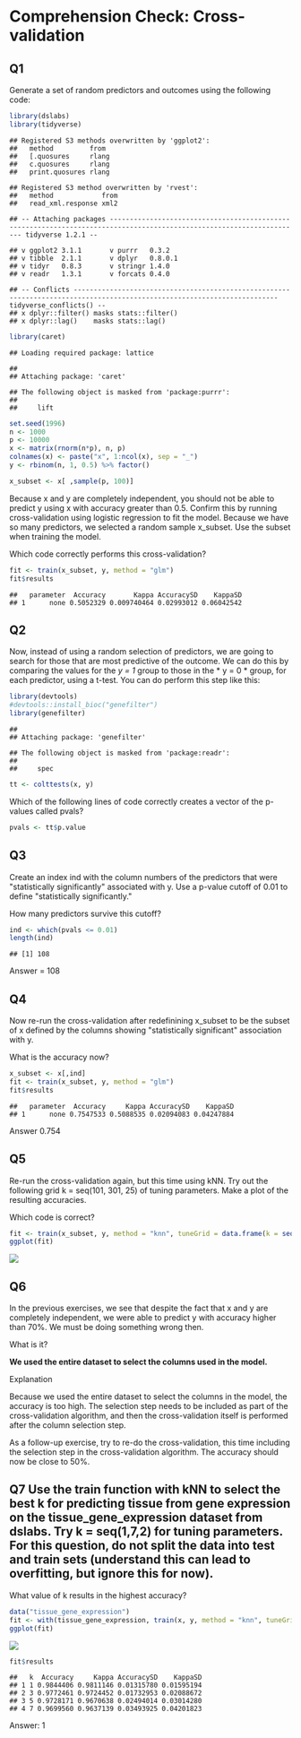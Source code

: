 Comprehension Check: Cross-validation
================

Q1
--

Generate a set of random predictors and outcomes using the following code:

``` r
library(dslabs)
library(tidyverse)
```

    ## Registered S3 methods overwritten by 'ggplot2':
    ##   method         from 
    ##   [.quosures     rlang
    ##   c.quosures     rlang
    ##   print.quosures rlang

    ## Registered S3 method overwritten by 'rvest':
    ##   method            from
    ##   read_xml.response xml2

    ## -- Attaching packages ---------------------------------------------------------------------------------------------------------------------- tidyverse 1.2.1 --

    ## v ggplot2 3.1.1       v purrr   0.3.2  
    ## v tibble  2.1.1       v dplyr   0.8.0.1
    ## v tidyr   0.8.3       v stringr 1.4.0  
    ## v readr   1.3.1       v forcats 0.4.0

    ## -- Conflicts ------------------------------------------------------------------------------------------------------------------------- tidyverse_conflicts() --
    ## x dplyr::filter() masks stats::filter()
    ## x dplyr::lag()    masks stats::lag()

``` r
library(caret)
```

    ## Loading required package: lattice

    ## 
    ## Attaching package: 'caret'

    ## The following object is masked from 'package:purrr':
    ## 
    ##     lift

``` r
set.seed(1996)
n <- 1000
p <- 10000
x <- matrix(rnorm(n*p), n, p)
colnames(x) <- paste("x", 1:ncol(x), sep = "_")
y <- rbinom(n, 1, 0.5) %>% factor()

x_subset <- x[ ,sample(p, 100)]
```

Because x and y are completely independent, you should not be able to predict y using x with accuracy greater than 0.5. Confirm this by running cross-validation using logistic regression to fit the model. Because we have so many predictors, we selected a random sample x\_subset. Use the subset when training the model.

Which code correctly performs this cross-validation?

``` r
fit <- train(x_subset, y, method = "glm")
fit$results
```

    ##   parameter  Accuracy       Kappa AccuracySD    KappaSD
    ## 1      none 0.5052329 0.009740464 0.02993012 0.06042542

Q2
--

Now, instead of using a random selection of predictors, we are going to search for those that are most predictive of the outcome. We can do this by comparing the values for the *y = 1* group to those in the \* y = 0 \* group, for each predictor, using a t-test. You can do perform this step like this:

``` r
library(devtools)
#devtools::install_bioc("genefilter")
library(genefilter)
```

    ## 
    ## Attaching package: 'genefilter'

    ## The following object is masked from 'package:readr':
    ## 
    ##     spec

``` r
tt <- colttests(x, y)
```

Which of the following lines of code correctly creates a vector of the p-values called pvals?

``` r
pvals <- tt$p.value
```

Q3
--

Create an index ind with the column numbers of the predictors that were "statistically significantly" associated with y. Use a p-value cutoff of 0.01 to define "statistically significantly."

How many predictors survive this cutoff?

``` r
ind <- which(pvals <= 0.01)
length(ind)
```

    ## [1] 108

Answer = 108

Q4
--

Now re-run the cross-validation after redefinining x\_subset to be the subset of x defined by the columns showing "statistically significant" association with y.

What is the accuracy now?

``` r
x_subset <- x[,ind]
fit <- train(x_subset, y, method = "glm")
fit$results
```

    ##   parameter  Accuracy     Kappa AccuracySD    KappaSD
    ## 1      none 0.7547533 0.5088535 0.02094083 0.04247884

Answer 0.754

Q5
--

Re-run the cross-validation again, but this time using kNN. Try out the following grid k = seq(101, 301, 25) of tuning parameters. Make a plot of the resulting accuracies.

Which code is correct?

``` r
fit <- train(x_subset, y, method = "knn", tuneGrid = data.frame(k = seq(101, 301, 25)))
ggplot(fit)
```

![](04.3-ComprehensionCheckCrossValidation_files/figure-markdown_github/unnamed-chunk-7-1.png)

Q6
--

In the previous exercises, we see that despite the fact that x and y are completely independent, we were able to predict y with accuracy higher than 70%. We must be doing something wrong then.

What is it?

**We used the entire dataset to select the columns used in the model.**

Explanation

Because we used the entire dataset to select the columns in the model, the accuracy is too high. The selection step needs to be included as part of the cross-validation algorithm, and then the cross-validation itself is performed after the column selection step.

As a follow-up exercise, try to re-do the cross-validation, this time including the selection step in the cross-validation algorithm. The accuracy should now be close to 50%.

Q7 Use the train function with kNN to select the best k for predicting tissue from gene expression on the tissue\_gene\_expression dataset from dslabs. Try k = seq(1,7,2) for tuning parameters. For this question, do not split the data into test and train sets (understand this can lead to overfitting, but ignore this for now).
---------------------------------------------------------------------------------------------------------------------------------------------------------------------------------------------------------------------------------------------------------------------------------------------------------------------------------------

What value of k results in the highest accuracy?

``` r
data("tissue_gene_expression")
fit <- with(tissue_gene_expression, train(x, y, method = "knn", tuneGrid = data.frame( k = seq(1, 7, 2))))
ggplot(fit)
```

![](04.3-ComprehensionCheckCrossValidation_files/figure-markdown_github/unnamed-chunk-8-1.png)

``` r
fit$results
```

    ##   k  Accuracy     Kappa AccuracySD    KappaSD
    ## 1 1 0.9844406 0.9811146 0.01315780 0.01595194
    ## 2 3 0.9772461 0.9724452 0.01732953 0.02088672
    ## 3 5 0.9728171 0.9670638 0.02494014 0.03014280
    ## 4 7 0.9699560 0.9637139 0.03493925 0.04201823

Answer: 1
